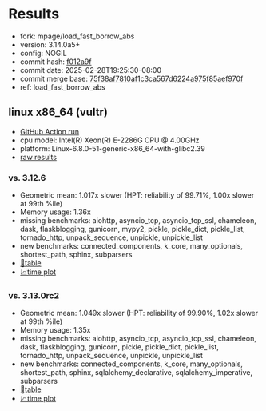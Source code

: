 # Results

- fork: mpage/load_fast_borrow_abs
- version: 3.14.0a5+
- config: NOGIL
- commit hash: [f012a9f](https://github.com/mpage/cpython/commit/f012a9f)
- commit date: 2025-02-28T19:25:30-08:00
- commit merge base: [75f38af7810af1c3ca567d6224a975f85aef970f](https://github.com/python/cpython/commit/75f38af7810af1c3ca567d6224a975f85aef970f)
- ref: load_fast_borrow_abs

## linux x86_64 (vultr)

- [GitHub Action run](https://github.com/facebookexperimental/free-threading-benchmarking/actions/runs/13595977471)
- cpu model: Intel(R) Xeon(R) E-2286G CPU @ 4.00GHz
- platform: Linux-6.8.0-51-generic-x86_64-with-glibc2.39
- [raw results](bm-20250228-vultr-x86_64-mpage-load_fast_borrow_abs-3.14.0a5%2B-f012a9f.json)

### vs. 3.12.6

- Geometric mean: 1.017x slower (HPT: reliability of 99.71%, 1.00x slower at 99th %ile)
- Memory usage: 1.36x
- missing benchmarks: aiohttp, asyncio_tcp, asyncio_tcp_ssl, chameleon, dask, flaskblogging, gunicorn, mypy2, pickle, pickle_dict, pickle_list, tornado_http, unpack_sequence, unpickle, unpickle_list
- new benchmarks: connected_components, k_core, many_optionals, shortest_path, sphinx, subparsers
- [📄table](bm-20250228-vultr-x86_64-mpage-load_fast_borrow_abs-3.14.0a5%2B-f012a9f-vs-3.12.6.md)
- [📈time plot](bm-20250228-vultr-x86_64-mpage-load_fast_borrow_abs-3.14.0a5%2B-f012a9f-vs-3.12.6.svg)

### vs. 3.13.0rc2

- Geometric mean: 1.049x slower (HPT: reliability of 99.90%, 1.02x slower at 99th %ile)
- Memory usage: 1.35x
- missing benchmarks: aiohttp, asyncio_tcp, asyncio_tcp_ssl, chameleon, dask, flaskblogging, gunicorn, pickle, pickle_dict, pickle_list, tornado_http, unpack_sequence, unpickle, unpickle_list
- new benchmarks: connected_components, k_core, many_optionals, shortest_path, sphinx, sqlalchemy_declarative, sqlalchemy_imperative, subparsers
- [📄table](bm-20250228-vultr-x86_64-mpage-load_fast_borrow_abs-3.14.0a5%2B-f012a9f-vs-3.13.0rc2.md)
- [📈time plot](bm-20250228-vultr-x86_64-mpage-load_fast_borrow_abs-3.14.0a5%2B-f012a9f-vs-3.13.0rc2.svg)


